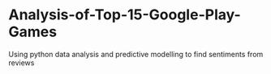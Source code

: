# Analysis-of-Top-15-Google-Play-Games
Using python data analysis and predictive modelling to find sentiments from reviews
